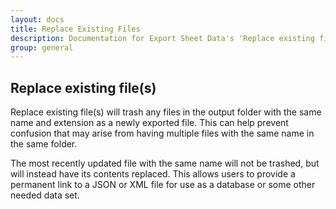 ```yaml
---
layout: docs
title: Replace Existing Files
description: Documentation for Export Sheet Data's 'Replace existing file(s)' option.
group: general
---
```


Replace existing file(s)
------------------------

Replace existing file(s) will trash any files in the output folder with the same name and extension as a newly exported file. This can help prevent confusion that may arise from having multiple files with the same name in the same folder.

The most recently updated file with the same name will not be trashed, but will instead have its contents replaced. This allows users to provide a permanent link to a JSON or XML file for use as a database or some other needed data set.
